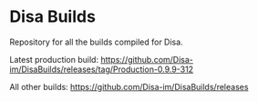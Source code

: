# Disa Builds

Repository for all the builds compiled for Disa.

Latest production build: https://github.com/Disa-im/DisaBuilds/releases/tag/Production-0.9.9-312

All other builds: https://github.com/Disa-im/DisaBuilds/releases
